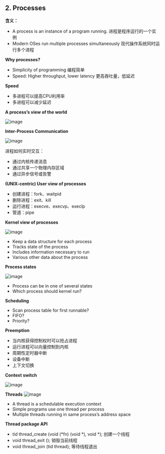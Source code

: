 ## 2. Processes

**含义：**
* A process is an instance of a program running. 进程是程序运行的一个实例
* Modern OSes run multiple processes simultaneously 现代操作系统同时运行多个进程


**Why processes?**
* Simplicity of programming 编程简单
* Speed: Higher throughput, lower latency 更高吞吐量，低延迟


**Speed**
* 多进程可以提高CPU利用率
* 多进程可以减少延迟


**A process’s view of the world**

![image](https://user-images.githubusercontent.com/7018329/134156581-f8428f39-4ce8-418a-9e3b-3faacbed2e51.png)


**Inter-Process Communication**

![image](https://user-images.githubusercontent.com/7018329/134158263-0b184c26-ec77-4fc4-b7f7-fc476db15c4c.png)

进程如何实时交互：
* 通过内核传递消息
* 通过共享一个物理内存区域
* 通过异步信号或告警


**(UNIX-centric) User view of processes**
* 创建进程：fork、waitpid
* 删除进程：exit、kill
* 运行进程：execve、execvp、execlp
* 管道：pipe


**Kernel view of processes**

![image](https://user-images.githubusercontent.com/7018329/134161985-8dffdf92-23e2-498e-8066-f80acd7990aa.png)

* Keep a data structure for each process
* Tracks state of the process
* Includes information necessary to run
* Various other data about the process


**Process states**

![image](https://user-images.githubusercontent.com/7018329/134162942-ab607836-5cdb-41d8-b555-dacbd8b39bf6.png)

* Process can be in one of several states
* Which process should kernel run?

**Scheduling**
* Scan process table for first runnable?
* FIFO?
* Priority?

**Preemption**
* 当内核获得控制权时可以抢占进程
* 运行进程可以向量控制到内核
* 周期性定时器中断
* 设备中断
* 上下文切换

**Context switch**

![image](https://user-images.githubusercontent.com/7018329/134166405-fcbdaabd-0b2a-4f49-9722-b3199e2b6d39.png)

**Threads**
![image](https://user-images.githubusercontent.com/7018329/134753552-72763630-1e25-4ce1-8ed1-79180a13fad6.png)
* A thread is a schedulable execution context
* Simple programs use one thread per process
* Multiple threads running in same process’s address space

**Thread package API**
* tid thread_create (void (*fn) (void *), void *); 创建一个线程
* void thread_exit ();  销毁当前线程
* void thread_join (tid thread); 等待线程退出







